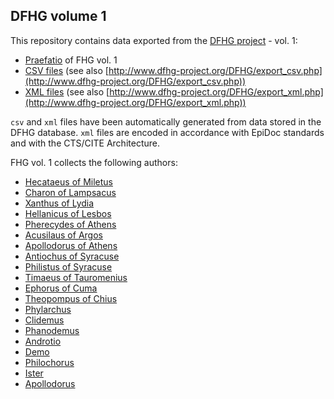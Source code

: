 ## DFHG volume 1

This repository contains data exported from the [DFHG project](http://www.dfhg-project.org/) - vol. 1:

* [Praefatio](https://github.com/DFHG-project/volume_1/blob/master/praefatio.md) of FHG vol. 1
* [CSV files](https://github.com/DFHG-project/volume_1/tree/master/csv_files) (see also [http://www.dfhg-project.org/DFHG/export_csv.php](http://www.dfhg-project.org/DFHG/export_csv.php))
* [XML files](https://github.com/DFHG-project/volume_1/tree/master/xml_files) (see also [http://www.dfhg-project.org/DFHG/export_xml.php](http://www.dfhg-project.org/DFHG/export_xml.php))

`csv` and `xml` files have been automatically generated from data stored in the DFHG database. `xml` files are encoded in accordance with EpiDoc standards and with the CTS/CITE Architecture.

FHG vol. 1 collects the following authors:
* [Hecataeus of Miletus](http://www.dfhg-project.org/DFHG/#urn:cite:lofts:fhg.hecataeus)
* [Charon of Lampsacus](http://www.dfhg-project.org/DFHG/#urn:cite:lofts:fhg.charon)
* [Xanthus of Lydia](http://www.dfhg-project.org/DFHG/#urn:cite:lofts:fhg.xanthus)
* [Hellanicus of Lesbos](http://www.dfhg-project.org/DFHG/#urn:cite:lofts:fhg.hellanicus)
* [Pherecydes of Athens](http://www.dfhg-project.org/DFHG/#urn:cite:lofts:fhg.pherecydes)
* [Acusilaus of Argos](http://www.dfhg-project.org/DFHG/#urn:cite:lofts:fhg.acusilaus)
* [Apollodorus of Athens](http://www.dfhg-project.org/DFHG/#urn:cite:lofts:fhg.apollodorus_atheniensis)
* [Antiochus of Syracuse](http://www.dfhg-project.org/DFHG/#urn:cite:lofts:fhg.antiochus)
* [Philistus of Syracuse](http://www.dfhg-project.org/DFHG/#urn:cite:lofts:fhg.philistus)
* [Timaeus of Tauromenius](http://www.dfhg-project.org/DFHG/#urn:cite:lofts:fhg.timaeus)
* [Ephorus of Cuma](http://www.dfhg-project.org/DFHG/#urn:cite:lofts:fhg.ephorus)
* [Theopompus of Chius](http://www.dfhg-project.org/DFHG/#urn:cite:lofts:fhg.theopompus)
* [Phylarchus](http://www.dfhg-project.org/DFHG/#urn:cite:lofts:fhg.phylarchus)
* [Clidemus](http://www.dfhg-project.org/DFHG/#urn:cite:lofts:fhg.clidemus)
* [Phanodemus](http://www.dfhg-project.org/DFHG/#urn:cite:lofts:fhg.phanodemus)
* [Androtio](http://www.dfhg-project.org/DFHG/#urn:cite:lofts:fhg.androtio)
* [Demo](http://www.dfhg-project.org/DFHG/#urn:cite:lofts:fhg.demo)
* [Philochorus](http://www.dfhg-project.org/DFHG/#urn:cite:lofts:fhg.philochorus)
* [Ister](http://www.dfhg-project.org/DFHG/#urn:cite:lofts:fhg.ister)
* [Apollodorus](http://www.dfhg-project.org/DFHG/#urn:cite:lofts:fhg.apollodorus)

